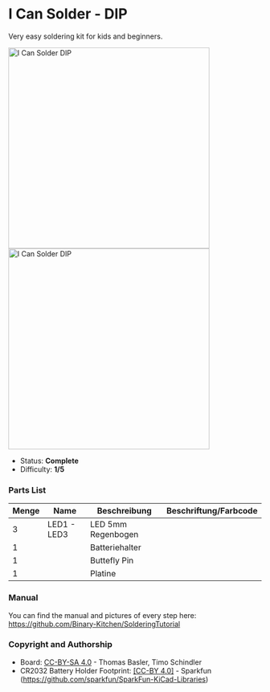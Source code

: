 # I Can Solder - DIP
Very easy soldering kit for kids and beginners.

<img src="manual/images/front.png" height=400px alt="I Can Solder DIP"> <img src="manual/images/back.png" height=400px alt="I Can Solder DIP">

- Status: **Complete**
- Difficulty: **1/5**

### Parts List

| Menge | Name         | Beschreibung                       | Beschriftung/Farbcode                   |
|-------|--------------|------------------------------------|-----------------------------------------|
| 3     | LED1 - LED3  | LED 5mm Regenbogen                 |                                         |
| 1     |              | Batteriehalter                     |                                         |
| 1     |              | Buttefly Pin                       |                                         |
| 1     |              | Platine                            |                                         |

### Manual
You can find the manual and pictures of every step here: https://github.com/Binary-Kitchen/SolderingTutorial

### Copyright and Authorship

- Board: [CC-BY-SA 4.0](https://creativecommons.org/licenses/by-sa/4.0/) - Thomas Basler, Timo Schindler
- CR2032 Battery Holder Footprint: [[CC-BY 4.0]](https://creativecommons.org/licenses/by/4.0/) - Sparkfun (https://github.com/sparkfun/SparkFun-KiCad-Libraries)


